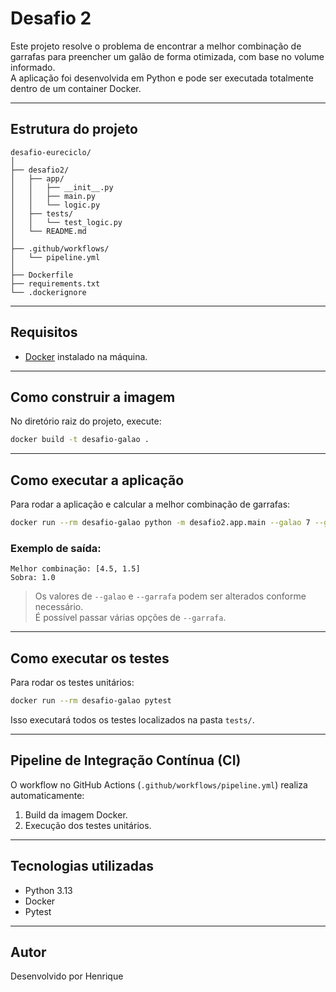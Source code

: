 # Desafio 2

Este projeto resolve o problema de encontrar a melhor combinação de garrafas para preencher um galão de forma otimizada, com base no volume informado.  
A aplicação foi desenvolvida em Python e pode ser executada totalmente dentro de um container Docker.

---

## Estrutura do projeto

```
desafio-eureciclo/
│
├── desafio2/
│   ├── app/
│   │   ├── __init__.py
│   │   ├── main.py
│   │   └── logic.py
│   ├── tests/
│   │   └── test_logic.py
│   └── README.md
│
├── .github/workflows/
│   └── pipeline.yml
│
├── Dockerfile
├── requirements.txt
└── .dockerignore
```

---

## Requisitos

- [Docker](https://docs.docker.com/get-docker/) instalado na máquina.

---

## Como construir a imagem

No diretório raiz do projeto, execute:

```bash
docker build -t desafio-galao .
```

---

## Como executar a aplicação

Para rodar a aplicação e calcular a melhor combinação de garrafas:

```bash
docker run --rm desafio-galao python -m desafio2.app.main --galao 7 --garrafa 4.5 --garrafa 1.5
```

### Exemplo de saída:

```
Melhor combinação: [4.5, 1.5]
Sobra: 1.0
```

> Os valores de `--galao` e `--garrafa` podem ser alterados conforme necessário.  
> É possível passar várias opções de `--garrafa`.

---

## Como executar os testes

Para rodar os testes unitários:

```bash
docker run --rm desafio-galao pytest
```

Isso executará todos os testes localizados na pasta `tests/`.

---

## Pipeline de Integração Contínua (CI)

O workflow no GitHub Actions (`.github/workflows/pipeline.yml`) realiza automaticamente:

1. Build da imagem Docker.
2. Execução dos testes unitários.

---

## Tecnologias utilizadas

- Python 3.13
- Docker
- Pytest

---

## Autor

Desenvolvido por Henrique

